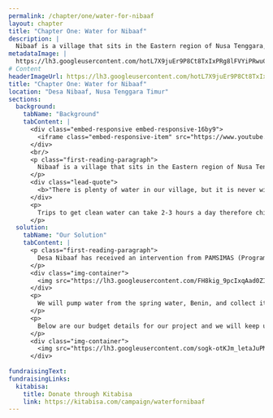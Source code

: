 ```yaml
---
permalink: /chapter/one/water-for-nibaaf
layout: chapter
title: "Chapter One: Water for Nibaaf"
description: |
  Nibaaf is a village that sits in the Eastern region of Nusa Tenggara, Indonesia. The village has a population of 865 people that lives in the midst of poverty. The majority of the villagers work as farmers where water is used mainly for their agriculture practice. However it is barely enough for the daily necessities for health and hygiene. Trips to get clean water can take 2-3 hours therefore children have to skip school to keep their family healthy
metadataImage: |
  https://lh3.googleusercontent.com/hotL7X9juEr9P8Ct8TxIxPRg8lFVYiPRwuCjJhExiVpWjkyDcwze1nj-AosuK8nIEwUF_KRuvpP7DEpvKiU4F9_uWdAIFp7y6m_XHmjfi4pxaILhR7KZzb91T_jtaab8Wf-Gk-RuHWZ0qUHJwYvQSTBHWKGhozIs4gp5QVswsyVvtPTsGpvC7_dLV8ogGvHF_UcVwSv5jBllykEGFK3BogRK7Ke34Iaj3NKjUqZ7JlhkdLtpTPW3QSCEWChYNp-2W9OKKXUnsUlinLO4VUP-JAQifihRaNUeqUTWqg23uSjTEakTxyRw_Wl8yLUeTZnvCpVPIKwTAAyY5d4dho4hW-fDQ2yfw7ZsHSWgWLd6N--QZzkCsz8HE1j4Ps41VNDhgjJxvjLW44KxzUqwe5lvJH6JTVJ8XckyKeiDlgW24v2iJZXlSSs45J3wA7K0cDpVL4HWmT5AEapqQ2y_hN2kRj8S6NNgrqvtP54AaIf4w08rInpr6Lu0UMC2gQmK2GE3kTU-YEux3dtbsevAq7gZdtg8jJ_mTO3EIJD3KPZOyceQ09k2BJCz-VXnISp5p5bcEf7tEFNxv8CiRW8leAScOIkWhokoOuuo0RW_8em97EVUn0etva_rEFn_baMkYFWBuCTKKYcmK8ZbkSoZ5UEpxPZ-Q4rsOVekfiZQy5Y38Fix6bT_XUuDybjyDRMPmWxbh7z-9V37UNO0T_-UG3a4TdIjNvWY9LzgvCpbEWoDkaSlOtPUe1Xim6o=w1616-h1080-no
# Content
headerImageUrl: https://lh3.googleusercontent.com/hotL7X9juEr9P8Ct8TxIxPRg8lFVYiPRwuCjJhExiVpWjkyDcwze1nj-AosuK8nIEwUF_KRuvpP7DEpvKiU4F9_uWdAIFp7y6m_XHmjfi4pxaILhR7KZzb91T_jtaab8Wf-Gk-RuHWZ0qUHJwYvQSTBHWKGhozIs4gp5QVswsyVvtPTsGpvC7_dLV8ogGvHF_UcVwSv5jBllykEGFK3BogRK7Ke34Iaj3NKjUqZ7JlhkdLtpTPW3QSCEWChYNp-2W9OKKXUnsUlinLO4VUP-JAQifihRaNUeqUTWqg23uSjTEakTxyRw_Wl8yLUeTZnvCpVPIKwTAAyY5d4dho4hW-fDQ2yfw7ZsHSWgWLd6N--QZzkCsz8HE1j4Ps41VNDhgjJxvjLW44KxzUqwe5lvJH6JTVJ8XckyKeiDlgW24v2iJZXlSSs45J3wA7K0cDpVL4HWmT5AEapqQ2y_hN2kRj8S6NNgrqvtP54AaIf4w08rInpr6Lu0UMC2gQmK2GE3kTU-YEux3dtbsevAq7gZdtg8jJ_mTO3EIJD3KPZOyceQ09k2BJCz-VXnISp5p5bcEf7tEFNxv8CiRW8leAScOIkWhokoOuuo0RW_8em97EVUn0etva_rEFn_baMkYFWBuCTKKYcmK8ZbkSoZ5UEpxPZ-Q4rsOVekfiZQy5Y38Fix6bT_XUuDybjyDRMPmWxbh7z-9V37UNO0T_-UG3a4TdIjNvWY9LzgvCpbEWoDkaSlOtPUe1Xim6o=w1616-h1080-no
title: "Chapter One: Water for Nibaaf"
location: "Desa Nibaaf, Nusa Tenggara Timur"
sections:
  background:
    tabName: "Background"
    tabContent: |
      <div class="embed-responsive embed-responsive-16by9">
        <iframe class="embed-responsive-item" src="https://www.youtube.com/embed/ujvX_a1rwJU" frameborder="0" allow="accelerometer; autoplay; encrypted-media; gyroscope; picture-in-picture" allowfullscreen></iframe>
      </div>
      <br/>
      <p class="first-reading-paragraph">
        Nibaaf is a village that sits in the Eastern region of Nusa Tenggara, Indonesia. The village has a population of 865 people that lives in the midst of poverty. The majority of the villagers work as farmers where water is used mainly for their agriculture practice. However it is barely enough for the daily necessities for health and hygiene. Trips to get clean water can take 2-3 hours therefore children have to skip school to keep their family healthy
      </p>
      <div class="lead-quote">
        <b>"There is plenty of water in our village, but it is never within reach of our doorstep."</b>
      </div>
      <p>
        Trips to get clean water can take 2-3 hours a day therefore children have to skip school to keep their family healthy. Time could be spent studying and developing is gone to collect their bare necessity. The importance of clean water can often get overlooked, yet it is vital for every person’s life. We want to help change their reality and give Desa Nibaaf an opportunity for better health, education, jobs; and easy clean water access would be the first step to achieve that
      </p>
  solution:
    tabName: "Our Solution"
    tabContent: |
      <p class="first-reading-paragraph">
        Desa Nibaaf has received an intervention from PAMSIMAS (Program Air Minum dan Sanitasi Masyarakat) for pump and pipe installations before. However, it was discontinued because of a shortage of infrastructure and maintenance funding. Until now, Desa Nibaaf still lacks easy clean water access. We are proposing a solution to distribute clean water to 865 people in Desa Nibaaf. Just like our previous projects, we are creating solar panel water pumps and reservoirs to distribute water from the source to people’s homes
      </p>
      <div class="img-container">
        <img src="https://lh3.googleusercontent.com/FH8kig_9pcIxqAad0ZIf0kWX-_dc1y_UM2v0WlADB9hWBfhCIE6WFOrTkOuoBU9vraUFhqrLg2K9z64JSIJLz7Rjw12RCrHh2NqB__qPtPArNkzGMtFfg7Bv9Xv-OhEQQ0Zpo5pRs8CiPfmKEJso0abjtE8_GeIuMoC5cP0BdLY9vT2imjbsFxaAHnMrWs_T4wj5L496PlMHNXSOq-0t6ZFtsE4Vzc2OfiVfA7FIOMf8qsaK-z71WVLRYbYtVfGny0FARp_qMJ6sZXcReGeAYlB1RD7n7Doz_HwiGJgJbfWY2AapTlD49y9xB8Pcg_AJfG3Wq0p6EDb0WN-j1heEaqpebJNXNyZ_li-SB25quCpnxS-nxr7E24n3I1zghFpawF23bbNJzuJuSKunRsWbaLCdP6u0_NTFle7KuzC82YMpjNPoit8tmU3la0CoEd0jDuMWitVgTbBi-GLF5r8TL0vRAIMPzBjZAeKLDB8mX7h6qW1g2TtRfkzWpb8tG_NDWaSxyCb7oQl_r__s2q-evd5VqN3HyFofLnueSOya0CxEP-7pDiVUWmOB-iwaMc5uZdQEvJXAEIIOXnBN7Afpklithr8Byo8czvMIeF21MlUemL-XvdPpnW3ZzKnImwXAPSyWiAnDiqygBpI-nHEQJSeUZMcattx-E3wMmMC70S115Q8prECNUF8y5fsL6rM4PWVwQ-NUE_1MBAyZDHV04O0ut-RIEqJ750zFttfCGaKYbuvopKV_ow=w1158-h902-no" class="img-fluid" />
      </div>
      <p>
        We will pump water from the spring water, Benin, and collect it in 2 reservoirs in SMP Nibaaf. The pump will need 21 solar panels as its energy source to pump 53,000 L / day. After collection in SMP, we will use the gravitational force to distribute water from Neighborhood A and pump to Neighborhood B. From the Neighborhood B water pumps, we will distribute it through the houses using Desa Nibaaf’s solar panels
      </p>
      <p>
        Below are our budget details for our project and we will keep updating it once we finalized the design from the technical team. A large portion of our finances come include material and tools and we are negotiating with the suppliers to lower the final cost.
      </p>
      <div class="img-container">
        <img src="https://lh3.googleusercontent.com/sogk-otKJm_letaJuPMcsiJfXdWgtKhbSEQBV7UdUaJF_Hgvhv_ry4cZOTfcSy8iORtKZso2CCDR01lGZMiQqPIm4OX5UkwmfZvuxN6YxLywR4R1KG-eJl36iSNSjjP10Fg3p7xiq7GiRUfNX5QOFzIA2XEuWPV5UzWqbJbxgCMtZnF7OwA9zRuy0Czga0lb_lRF7s3zovdiaGhrEaYwpNSDk3wB_XgzPbRUGoD5IeMOzf-cT4wO6-mGmoiB6_F6nKY3Aby3GvaEc11tVelnD9xdsKAeiSvufVIOoN8bnlntSyl9QJy5Q8_p8FTtPM0DNB0BdGZvWqY_n1diD4tDg3kg55E2Rf0rybWl81uIjEHQCC_wxONjYbs8mTeoUtqzA077BRw3dEJWpWZH2I3NtNlTp12J2HCbupjN6iiwMBDv4AsZYeTVbzOz54CSBbb64VyZfedm4R94p5_l4Lqqu4J_nOnah165qu8cvPLD79zbhKLw2aEm58x1EycB67G710OtTg250rj4-6TQGdtBHmICt7cZXFLZzjpE5pN2sDo78Gy8BPKZZGeQ7GvMSv-tDSsCnlc8aHuT3tCObcoCBuz-n2Z7s6GlPAq0QC5PGUPZMX_z0WUqKDjAmzhgm5oXYmuPFvhHJKPUGEKa4OhraQoae33fJi2Cf9Q80JS2tsYMkgqmjHHzM831WPtL=w1000-h1442-no" class="img-fluid" />
      </div>
      
fundraisingText:
fundraisingLinks:
  kitabisa:
    title: Donate through Kitabisa
    link: https://kitabisa.com/campaign/waterfornibaaf
---
```

